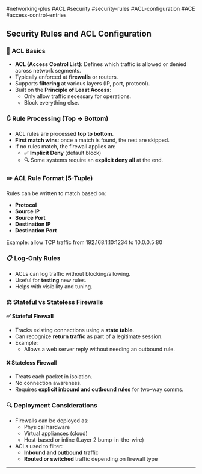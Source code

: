 #networking-plus #ACL #security #security-rules #ACL-configuration #ACE #access-control-entries

## Security Rules and ACL Configuration

### 🧱 ACL Basics
- **ACL (Access Control List)**: Defines which traffic is allowed or denied across network segments.
- Typically enforced at **firewalls** or routers.
- Supports **filtering** at various layers (IP, port, protocol).
- Built on the **Principle of Least Access**:
  - Only allow traffic necessary for operations.
  - Block everything else.

### 🔃 Rule Processing (Top → Bottom)
- ACL rules are processed **top to bottom**.
- **First match wins**: once a match is found, the rest are skipped.
- If no rules match, the firewall applies an:
  - ✅ **Implicit Deny** (default block)
  - 🔍 Some systems require an **explicit deny all** at the end.

### ✏️ ACL Rule Format (5-Tuple)
Rules can be written to match based on:
- **Protocol**
- **Source IP**
- **Source Port**
- **Destination IP**
- **Destination Port**

Example: allow TCP traffic from 192.168.1.10:1234 to 10.0.0.5:80

### 📋 Log-Only Rules
- ACLs can log traffic without blocking/allowing.
- Useful for **testing** new rules.
- Helps with visibility and tuning.

### ⚖️ Stateful vs Stateless Firewalls

#### ✅ Stateful Firewall
- Tracks existing connections using a **state table**.
- Can recognize **return traffic** as part of a legitimate session.
- Example:
  - Allows a web server reply without needing an outbound rule.

#### ❌ Stateless Firewall
- Treats each packet in isolation.
- No connection awareness.
- Requires **explicit inbound and outbound rules** for two-way comms.

### 🔍 Deployment Considerations
- Firewalls can be deployed as:
  - Physical hardware
  - Virtual appliances (cloud)
  - Host-based or inline (Layer 2 bump-in-the-wire)
- ACLs used to filter:
  - **Inbound and outbound** traffic
  - **Routed or switched** traffic depending on firewall type

---


